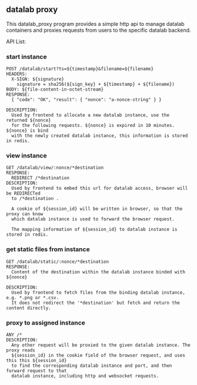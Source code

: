 
## datalab proxy

This datalab_proxy program provides a simple http api to manage datalab containers and proxies requests from users to the specific datalab backend.

API List:

### start instance
```
POST /datalab/start?ts=${timestamp}&filename=${filename}
HEADERS:
  X-SIGN: ${signature}
    signature = sha256(${sign_key} + ${timestamp} + ${filename})
BODY: ${file-content-in-octet-stream}
RESPONSE:
  { "code": "OK", "result": { "nonce": "a-nonce-string" } }

DESCRIPTION:
  Used by frontend to allocate a new datalab instance, use the returned ${nonce} 
  for the following requests. ${nonce} is expired in 10 minutes. ${nonce} is bind 
  with the newly created datalab instance, this information is stored in redis.
```

### view instance

```
GET /datalab/view/:nonce/*destination
RESPONSE:
  REDIRECT /*destination
DESCRIPTION:
  Used by frontend to embed this url for datalab access, browser will be REDIRECTed
  to /*destination .

  A cookie of ${session_id} will be written in browser, so that the proxy can know 
  which datalab instance is used to forward the browser request.

  The mapping information of ${session_id} to datalab instance is stored in redis.
```

### get static files from instance
```
GET /datalab/static/:nonce/*destination
RESPONSE:
  Content of the destination within the datalab instance binded with ${nonce}

DESCRIPTION:
  Used by frontend to fetch files from the binding datalab instance, e.g. *.png or *.csv.
  It does not redirect the '*destination' but fetch and return the content directly.
```

### proxy to assigned instance
```
ANY /*
DESCRIPTION:
  Any other request will be proxied to the given datalab instance. The proxy reads 
  ${session_id} in the cookie field of the browser request, and uses this this ${session_id} 
  to find the corresponding datalab instance and port, and then forward request to that 
  datalab instance, including http and websocket requests.
```
